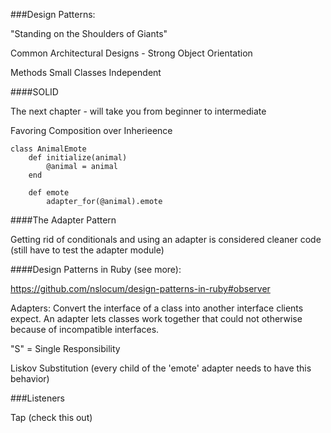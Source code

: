 ###Design Patterns:  

"Standing on the Shoulders of Giants"  

Common Architectural Designs  -  Strong Object Orientation 

Methods Small
Classes Independent

####SOLID

The next chapter - will take you from beginner to intermediate 

Favoring Composition over Inherieence


    class AnimalEmote
        def initialize(animal)
            @animal = animal
        end
        
        def emote
            adapter_for(@animal).emote
            
         
####The Adapter Pattern

Getting rid of conditionals and using an adapter is considered cleaner code (still have to test the adapter module)


####Design Patterns in Ruby (see more):

https://github.com/nslocum/design-patterns-in-ruby#observer


Adapters:  Convert the interface of a class into another interface clients expect. An adapter lets classes work together that could not otherwise because of incompatible interfaces.

 "S" = Single Responsibility 
 
 Liskov Substitution (every child of the 'emote' adapter needs to have this behavior)
 
 
###Listeners 

Tap (check this out)


 
